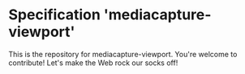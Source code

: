 
# Specification 'mediacapture-viewport'

This is the repository for mediacapture-viewport. You're welcome to contribute! Let's make the Web rock our socks
off!
